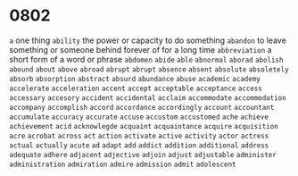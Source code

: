 # 0802

`a`  one thing
`ability` the power or capacity to do something
`abandon`  to leave something or someone behind forever of for a long time
`abbreviation` a short form of  a word or phrase
`abdomen`
`abide`
`able`
`abnormal` 
`aborad`
`abolish`
`abound`
`about`
`above`
`abroad`
`abrupt`
`abrupt`
`absence`
`absent`
`absolute`
`absoletely`
`absorb`
`absorption`
`abstract`
`absurd`
`abundance`
`abuse`
`academic`
`academy`
`accelerate`
`acceleration`
`accent`
`accept`
`acceptable`
`acceptance`
`access`
`accessary`
`accesory`
`accident`
`accidental`
`acclaim`
`accommodate`
`accommodation`
`accompany`
`accomplish`
`accord`
`accordance`
`accordingly`
`account`
`accountant`
`accumulate`
`accuracy`
`accurate`
`accuse`
`accustom`
`accustomed`
`ache`
`achieve`
`achievement`
`acid`
`acknowlegde`
`acquaint`
`acquaintance`
`acquire`
`acquisition`
`acre`
`acrobat`
`across`
`act`
`action`
`activate`
`active`
`activity`
`actor`
`actress`
`actual`
`actually`
`acute`
`ad`
`adapt`
`add`
`addict`
`addition`
`additional`
`address`
`adequate`
`adhere`
`adjacent`
`adjective`
`adjoin`
`adjust`
`adjustable`
`administer`
`administration`
`admiration`
`admire`
`admission`
`admit`
`adolescent`